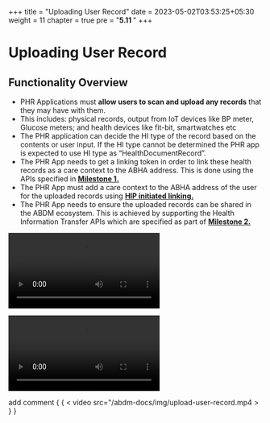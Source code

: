 +++
title = "Uploading User Record"
date = 2023-05-02T03:53:25+05:30
weight = 11
chapter = true
pre = "<b>5.11 </b>"
+++

# Uploading User Record

## Functionality Overview

- PHR Applications must **allow users to scan and upload any records** that they may have with them.
- This includes: physical records, output from IoT devices like BP meter, Glucose meters; and health devices like fit-bit, smartwatches etc
- The PHR application can decide the HI type of the record based on the contents or user input. If the HI type cannot be determined the PHR app is expected to use HI type as “HealthDocumentRecord”.
- The PHR App needs to get a linking token in order to link these health records as a care context to the ABHA address. This is done using the APIs specified in [**Milestone 1.**](/abdm-docs/2-milestone1/verify-abha-address/user-abha-qr-scan/index.html)
- The PHR App must add a care context to the ABHA address of the user for the uploaded records using [**HIP initiated linking.**](/abdm-docs/3-milestone2/link-care-context/hip-initiated-linking/index.html)
- The PHR App needs to ensure the uploaded records can be shared in the ABDM ecosystem. This is achieved by supporting the Health Information Transfer APIs which are specified as part of [**Milestone 2.**](/abdm-docs/3-milestone2/index.html)

![sample user experienece](/abdm-docs/img/upload-user-record.mp4)

![sample user experienece](../upload-user-record.mp4)

add comment { { < video src="/abdm-docs/img/upload-user-record.mp4 > } }


